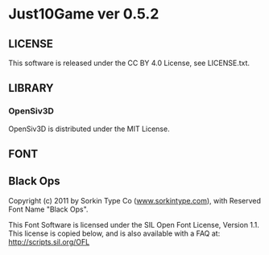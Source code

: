 # Just10Game  ver 0.5.2

## LICENSE

This software is released under the CC BY 4.0 License, see LICENSE.txt.

## LIBRARY

### OpenSiv3D
OpenSiv3D is distributed under the MIT License.

## FONT

## Black Ops
Copyright (c) 2011 by Sorkin Type Co (www.sorkintype.com),
with Reserved Font Name "Black Ops".

This Font Software is licensed under the SIL Open Font License, Version 1.1.
This license is copied below, and is also available with a FAQ at:
http://scripts.sil.org/OFL
